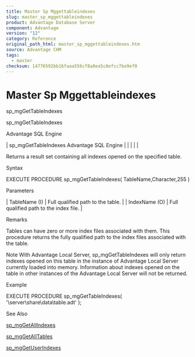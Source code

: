 ```yaml
---
title: Master Sp Mggettableindexes
slug: master_sp_mggettableindexes
product: Advantage Database Server
component: Advantage
version: "12"
category: Reference
original_path_html: master_sp_mggettableindexes.htm
source: Advantage CHM
tags:
  - master
checksum: 14776592bb16faaa556cf8a0ea5c8efcc7be9ef0
---
```


# Master Sp Mggettableindexes

sp\_mgGetTableIndexes

sp\_mgGetTableIndexes

Advantage SQL Engine

| sp\_mgGetTableIndexes  Advantage SQL Engine |  |  |  |  |

Returns a result set containing all indexes opened on the specified table.

Syntax

EXECUTE PROCEDURE sp\_mgGetTableIndexes( TableName,Character,255 )

Parameters

| TableName (I) | Full qualified path to the table. |
| IndexName (O) | Full qualified path to the index file. |

Remarks

Tables can have zero or more index files associated with them. This procedure returns the fully qualified path to the index files associated with the table.

Note With Advantage Local Server, sp\_mgGetTableIndexes will only return indexes opened on this table in the instance of Advantage Local Server currently loaded into memory. Information about indexes opened on the table in other instances of the Advantage Local Server will not be returned.

Example

EXECUTE PROCEDURE sp\_mgGetTableIndexes( '\\server\share\data\table.adt' );

See Also

[sp\_mgGetAllIndexes](master_sp_mggetallindexes.md)

[sp\_mgGetAllTables](master_sp_mggetalltables.md)

[sp\_mgGetUserIndexes](master_sp_mggetuserindexes.md)
